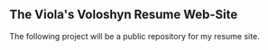 ## The Viola's Voloshyn Resume Web-Site

The following project will be a public repository for my resume site.





